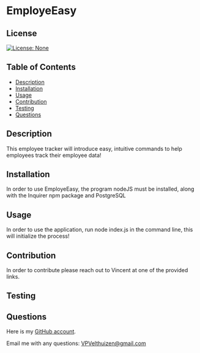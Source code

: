 # EmployeEasy

## License
[![License: None](https://img.shields.io/badge/License-None-brightgreen)](https://opensource.org/licenses/None)

## Table of Contents
- [Description](#description)
- [Installation](#installation)
- [Usage](#usage)
- [Contribution](#contribution)
- [Testing](#testing)
- [Questions](#questions)

## Description
This employee tracker will introduce easy, intuitive commands to help employees track their employee data!

## Installation
In order to use EmployeEasy, the program nodeJS must be installed, along with the Inquirer npm package and PostgreSQL

## Usage
In order to use the application, run node index.js in the command line, this will initialize the process!

## Contribution
In order to contribute please reach out to Vincent at one of the provided links.

## Testing


## Questions
Here is my [GitHub account](https://github.com/VPVelthuizen).

Email me with any questions: [VPVelthuizen@gmail.com](mailto:VPVelthuizen@gmail.com)